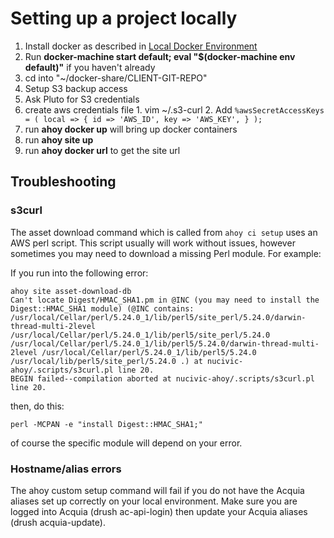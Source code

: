 # Setting up a project locally

1. Install docker as described in [Local Docker Environment](../getting_started/setting-up-local-docker)
2. Run **docker-machine start default; eval "$(docker-machine env default)"** if you haven't already
3. cd into "~/docker-share/CLIENT-GIT-REPO"
4. Setup S3 backup access
  1. Ask Pluto for S3 credentials
  2. create aws credentials file
    1. vim ~/.s3-curl
    2. Add
    ```
    %awsSecretAccessKeys = (
      local => {
        id => 'AWS_ID',
        key => 'AWS_KEY',
      }
    );
    ```
5. run **ahoy docker up** will bring up docker containers
6. run **ahoy site up**
10. run **ahoy docker url** to get the site url

## Troubleshooting

### s3curl

The asset download command which is called from `ahoy ci setup` uses an AWS perl script.  This script usually will work without issues, however sometimes you may need to download a missing Perl module.  For example:

If you run into the following error:
```
ahoy site asset-download-db
Can't locate Digest/HMAC_SHA1.pm in @INC (you may need to install the Digest::HMAC_SHA1 module) (@INC contains: /usr/local/Cellar/perl/5.24.0_1/lib/perl5/site_perl/5.24.0/darwin-thread-multi-2level /usr/local/Cellar/perl/5.24.0_1/lib/perl5/site_perl/5.24.0 /usr/local/Cellar/perl/5.24.0_1/lib/perl5/5.24.0/darwin-thread-multi-2level /usr/local/Cellar/perl/5.24.0_1/lib/perl5/5.24.0 /usr/local/lib/perl5/site_perl/5.24.0 .) at nucivic-ahoy/.scripts/s3curl.pl line 20.
BEGIN failed--compilation aborted at nucivic-ahoy/.scripts/s3curl.pl line 20.
```

then, do this:

```
perl -MCPAN -e "install Digest::HMAC_SHA1;"
```
of course the specific module will depend on your error.

### Hostname/alias errors

The ahoy custom setup command will fail if you do not have the Acquia aliases set up correctly on your local environment. Make sure you are logged into Acquia (drush ac-api-login) then update your Acquia aliases (drush acquia-update).

